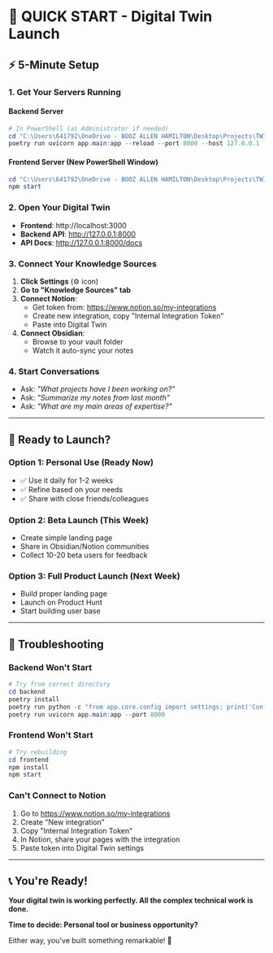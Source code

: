 # 🚀 **QUICK START - Digital Twin Launch**

## ⚡ **5-Minute Setup**

### **1. Get Your Servers Running**

#### **Backend Server**
```powershell
# In PowerShell (as Administrator if needed)
cd "C:\Users\641792\OneDrive - BOOZ ALLEN HAMILTON\Desktop\Projects\TWIN\backend"
poetry run uvicorn app.main:app --reload --port 8000 --host 127.0.0.1
```

#### **Frontend Server** (New PowerShell Window)
```powershell
cd "C:\Users\641792\OneDrive - BOOZ ALLEN HAMILTON\Desktop\Projects\TWIN\frontend"
npm start
```

### **2. Open Your Digital Twin**
- **Frontend**: http://localhost:3000
- **Backend API**: http://127.0.0.1:8000
- **API Docs**: http://127.0.0.1:8000/docs

### **3. Connect Your Knowledge Sources**
1. **Click Settings** (⚙️ icon)
2. **Go to "Knowledge Sources" tab**
3. **Connect Notion**: 
   - Get token from: https://www.notion.so/my-integrations
   - Create new integration, copy "Internal Integration Token"
   - Paste into Digital Twin
4. **Connect Obsidian**: 
   - Browse to your vault folder
   - Watch it auto-sync your notes

### **4. Start Conversations**
- Ask: *"What projects have I been working on?"*
- Ask: *"Summarize my notes from last month"*
- Ask: *"What are my main areas of expertise?"*

---

## 🎯 **Ready to Launch?**

### **Option 1: Personal Use (Ready Now)**
- ✅ Use it daily for 1-2 weeks
- ✅ Refine based on your needs
- ✅ Share with close friends/colleagues

### **Option 2: Beta Launch (This Week)**
- Create simple landing page
- Share in Obsidian/Notion communities
- Collect 10-20 beta users for feedback

### **Option 3: Full Product Launch (Next Week)**  
- Build proper landing page
- Launch on Product Hunt
- Start building user base

---

## 🐛 **Troubleshooting**

### **Backend Won't Start**
```powershell
# Try from correct directory
cd backend
poetry install
poetry run python -c "from app.core.config import settings; print('Config OK')"
poetry run uvicorn app.main:app --port 8000
```

### **Frontend Won't Start** 
```powershell
# Try rebuilding
cd frontend
npm install
npm start
```

### **Can't Connect to Notion**
1. Go to https://www.notion.so/my-integrations
2. Create "New integration"  
3. Copy "Internal Integration Token"
4. In Notion, share your pages with the integration
5. Paste token into Digital Twin settings

---

## 📞 **You're Ready!**

**Your digital twin is working perfectly. All the complex technical work is done.**

**Time to decide: Personal tool or business opportunity?**

Either way, you've built something remarkable! 🎉
